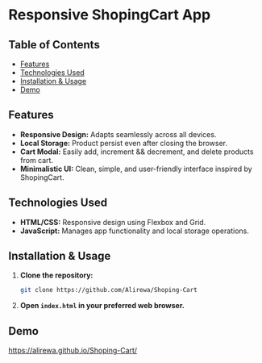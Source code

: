 # Responsive ShopingCart App

## Table of Contents
- [Features](#features)
- [Technologies Used](#technologies-used)
- [Installation & Usage](#installation--usage)
- [Demo](#demo)

## Features
- **Responsive Design:** Adapts seamlessly across all devices.
- **Local Storage:** Product persist even after closing the browser.
- **Cart Modal:** Easily add, increment && decrement, and delete products from cart.
- **Minimalistic UI:** Clean, simple, and user-friendly interface inspired by ShopingCart.

## Technologies Used
- **HTML/CSS:** Responsive design using Flexbox and Grid.
- **JavaScript:** Manages app functionality and local storage operations.

## Installation & Usage
1. **Clone the repository:**
   ```bash
   git clone https://github.com/Alirewa/Shoping-Cart
   ```
2. **Open `index.html` in your preferred web browser.**

## Demo
https://alirewa.github.io/Shoping-Cart/
